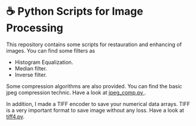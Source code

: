 # :coffee: Python Scripts for Image Processing

This repository contains some scripts for restauration and enhancing of images.
You can find some filters as

- Histogram Equalization.
- Median filter.
- Inverse filter.

Some compression algorithms are also provided. You can find the basic jpeg compression technic. Have a look at [jpeg_comp.py
](jpeg_comp.py).

In addition, I made a TIFF encoder to save your numerical data arrays. TIFF is a very important format to save image without any loss. Have a look at [tiff4.py](tiff4.py).


